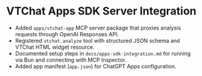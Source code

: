 # VTChat Apps SDK Server Integration

- Added `apps/vtchat-app` MCP server package that proxies analysis requests through OpenAI Responses API.
- Registered `vtchat.analyze` tool with structured JSON schema and VTChat HTML widget resource.
- Documented setup steps in `docs/apps-sdk-integration.md` for running via Bun and connecting with MCP Inspector.
- Added app manifest (`app.json`) for ChatGPT Apps configuration.
